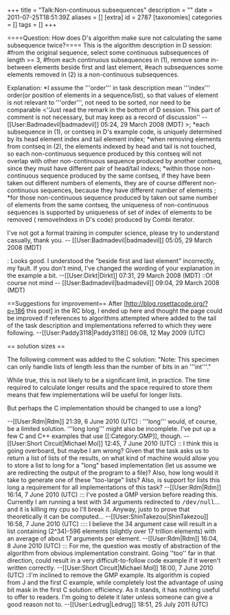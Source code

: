 +++
title = "Talk:Non-continuous subsequences"
description = ""
date = 2011-07-25T18:51:39Z
aliases = []
[extra]
id = 2787
[taxonomies]
categories = []
tags = []
+++

====Question: How does D's algorithm make sure not calculating the same subsequence twice?====
This is the algorithm description in D session:
#from the original sequence, select some continuous subsequences of length >= 3,
#from each continuous subsequences in (1), remove some in-between elements beside first and last element,
#each subsequences some elements removed in (2) is a non-continuous subsequences.

Explanation:
*I assume the '''order''' in task description mean '''index''' order(or position of elements in a sequence/list), so that values of element is not relevant to '''order''', not need to be sorted, nor need to be comparable <''Just read the remark in the bottom of D session. This part of comment is not necessary, but may keep as a record of discussion'' -- [[User:Badmadevil|badmadevil]] 05:24, 29 March 2008 (MDT) >;
*each subsequence in (1), or contseq in D's example code, is uniquely determined by its head element index and tail element index;
*when removing elements from contseq in (2), the elements indexed by head and tail is not touched, so each non-continuous sequence produced by this contseq will not overlap with other non-continuous sequence produced by another contseq, since they must have different pair of head/tail indexs;
*within those non-continuous sequence produced by the same contseq, if they have been taken out different numbers of elements, they are of course different non-continuous sequences, because they have different number of elements ;
*for those non-continuous sequence produced by taken out same number of elements from the same contseq, the uniqueness of non-continuous sequences is supported by uniqueness of set of index of elements to be removed ( removeIndexs in D's code) produced by Combi iterator.

I've not got a formal training in computer science, please try to understand casually, thank you. -- [[User:Badmadevil|badmadevil]] 05:05, 29 March 2008 (MDT)

: Looks good. I understood the "beside first and last element" incorrectly, my fault. If you don't mind, I've changed the wording of your explanation in the example a bit. --[[User:Dirkt|Dirkt]] 07:31, 29 March 2008 (MDT)
::Of course not mind -- [[User:Badmadevil|badmadevil]] 09:04, 29 March 2008 (MDT)

==Suggestions for improvement==
After [http://blog.rosettacode.org/?p=186 this post] in the RC blog, I ended up here and thought the page could be improved if references to algorithms attempted where added to the tail of the task description and implementations referred to which they were following. --[[User:Paddy3118|Paddy3118]] 06:08, 12 May 2009 (UTC)

== solution sizes ==

The following comment was added to the C solution: "Note: This specimen can only handle lists of length less than the number of bits in an '''int'''."

While true, this is not likely to be a significant limit, in practice.  The time required to calculate longer results and the space required to store them means that few implementations will be useful for longer lists.

But perhaps the C implementation should be changed to use a long?

--[[User:Rdm|Rdm]] 21:39, 6 June 2010 (UTC)
: '''long''' would, of course, be a limited solution. '''long long''' might also be incomplete.  I've put up a few C and C++ examples that use [[:Category:GMP]], though. --[[User:Short Circuit|Michael Mol]] 12:45, 7 June 2010 (UTC)
:: I think this is going overboard, but maybe I am wrong?  Given that the task asks us to return a list of lists of the results, on what kind of machine would allow you to store a list to long for a "long" based implementation (let us assume we are redirecting the output of the program to a file)?  Also, how long would it take to generate one of these "too-large" lists?  Also, is support for lists this long a requirement for all implementations of this task?  --[[User:Rdm|Rdm]] 16:14, 7 June 2010 (UTC)
::: I've posted a GMP version before reading this. Currently I am running a test with 34 arguments redirected to <tt>/dev/null</tt>... and it is killing my cpu so I'll break it. Anyway, justo to prove that theoretically it can be computed... --[[User:ShinTakezou|ShinTakezou]] 16:58, 7 June 2010 (UTC)
:::: I believe the 34 argument case will result in a list containing (2^34)-596 elements (slightly over 17 trillion elements) with an average of about 17 arguments per element. --[[User:Rdm|Rdm]] 16:04, 8 June 2010 (UTC)
::: For me, the question was mostly of abstraction of the algorithm from obvious implementation constraint. Going ''too'' far in that direction, could result in a very difficult-to-follow code example if it weren't written correctly. --[[User:Short Circuit|Michael Mol]] 18:00, 7 June 2010 (UTC)
::I'm inclined to remove the GMP example.  Its algorithm is copied from J and the first C example, while completely lost the advantage of using bit mask in the first C solution: efficiency.  As it stands, it has nothing useful to offer to readers.  I'm going to delete it later unless someone can give a good reason not to.  --[[User:Ledrug|Ledrug]] 18:51, 25 July 2011 (UTC)
